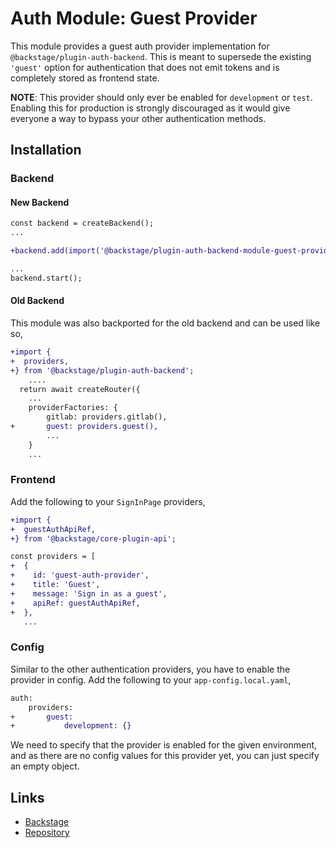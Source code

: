 # Auth Module: Guest Provider

This module provides a guest auth provider implementation for `@backstage/plugin-auth-backend`. This is meant to supersede the existing `'guest'` option for authentication that does not emit tokens and is completely stored as frontend state.

**NOTE**: This provider should only ever be enabled for `development` or `test`. Enabling this for production is strongly discouraged as it would give everyone a way to bypass your other authentication methods.

## Installation

### Backend

#### New Backend

```diff
const backend = createBackend();
...

+backend.add(import('@backstage/plugin-auth-backend-module-guest-provider'));

...
backend.start();
```

#### Old Backend

This module was also backported for the old backend and can be used like so,

```diff
+import {
+  providers,
+} from '@backstage/plugin-auth-backend';
    ....
  return await createRouter({
    ...
    providerFactories: {
        gitlab: providers.gitlab(),
+       guest: providers.guest(),
        ...
    }
    ...
```

### Frontend

Add the following to your `SignInPage` providers,

```diff
+import {
+  guestAuthApiRef,
+} from '@backstage/core-plugin-api';

const providers = [
+  {
+    id: 'guest-auth-provider',
+    title: 'Guest',
+    message: 'Sign in as a guest',
+    apiRef: guestAuthApiRef,
+  },
   ...
```

### Config

Similar to the other authentication providers, you have to enable the provider in config. Add the following to your `app-config.local.yaml`,

```diff
auth:
    providers:
+       guest:
+           development: {}
```

We need to specify that the provider is enabled for the given environment, and as there are no config values for this provider yet, you can just specify an empty object.

## Links

- [Backstage](https://backstage.io)
- [Repository](https://github.com/backstage/backstage/tree/master/plugins/auth-backend-module-guest-provider)
